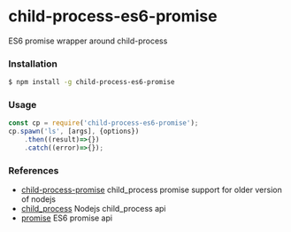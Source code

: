 # child-process-es6-promise

ES6 promise wrapper around child-process

### Installation

```sh
$ npm install -g child-process-es6-promise
```

### Usage

```javascript
const cp = require('child-process-es6-promise');
cp.spawn('ls', [args], {options})
    .then((result)=>{})
    .catch((error)=>{});
```

### References

* [child-process-promise] child_process promise support for older version of nodejs
* [child_process] Nodejs child_process api
* [promise] ES6 promise api

[child-process-promise]: <https://www.npmjs.com/package/child-process-promise>
[child_process]: <https://nodejs.org/api/child_process.html>
[promise]: <https://developer.mozilla.org/en/docs/Web/JavaScript/Reference/Global_Objects/Promise>